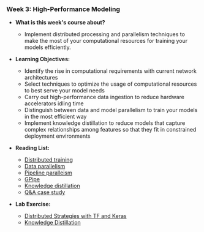 ### Week 3: High-Performance Modeling

* **What is this week's course about?**
  * Implement distributed processing and parallelism techniques to make the most of your computational resources for training your models efficiently.

* **Learning Objectives:**
  * Identify the rise in computational requirements with current network architectures
  * Select techniques to optimize the usage of computational resources to best serve your model needs
  * Carry out high-performance data ingestion to reduce hardware accelerators idling time
  * Distinguish between data and model parallelism to train your models in the most efficient way
  * Implement knowledge distillation to reduce models that capture complex relationships among features so that they fit in constrained deployment environments

* **Reading List:**
  * [Distributed training](https://www.tensorflow.org/guide/distributed_training)
  * [Data parallelism](https://arxiv.org/abs/1806.03377)
  * [Pipeline paralleism](https://ai.googleblog.com/2019/03/introducing-gpipe-open-source-library.html)
  * [GPipe](https://arxiv.org/abs/1811.06965)
  * [Knowledge distillation](https://arxiv.org/pdf/1503.02531.pdf)
  * [Q&A case study](https://arxiv.org/pdf/1910.08381.pdf)
  
* **Lab Exercise:**
  * [Distributed Strategies with TF and Keras]()
  * [Knowledge Distillation]()
